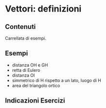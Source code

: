 # Vettori: definizioni

## Contenuti

Carrellata di esempi.

## Esempi

- distanza OH e GH
- retta di Eulero
- distanza OI
- simmetrico di H rispetto a un lato, luogo di H
- area del triangolo ortico

## Indicazioni Esercizi
